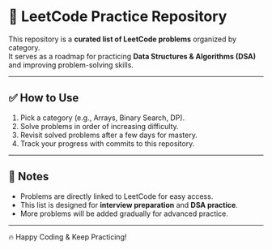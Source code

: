 # 🚀 LeetCode Practice Repository

This repository is a **curated list of LeetCode problems** organized by category.  
It serves as a roadmap for practicing **Data Structures & Algorithms (DSA)** and improving problem-solving skills.

---

## ✅ How to Use
1. Pick a category (e.g., Arrays, Binary Search, DP).
2. Solve problems in order of increasing difficulty.
3. Revisit solved problems after a few days for mastery.
4. Track your progress with commits to this repository.

---

## 📌 Notes
- Problems are directly linked to LeetCode for easy access.  
- This list is designed for **interview preparation** and **DSA practice**.  
- More problems will be added gradually for advanced practice.  

---

🔥 Happy Coding & Keep Practicing!

